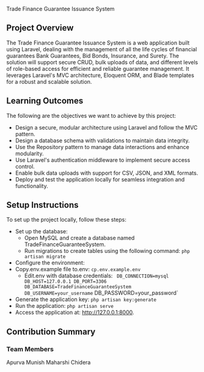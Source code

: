 Trade Finance Guarantee Issuance System

## Project Overview
The Trade Finance Guarantee Issuance System is a web application built using Laravel, dealing with the management of all the life cycles of financial guarantees Bank Guarantees, Bid Bonds, Insurance, and Surety. The solution will support secure CRUD, bulk uploads of data, and different levels of role-based access for efficient and reliable guarantee management. It leverages Laravel's MVC architecture, Eloquent ORM, and Blade templates for a robust and scalable solution.

## Learning Outcomes
The following are the objectives we want to achieve by this project:

- Design a secure, modular architecture using Laravel and follow the MVC pattern.
- Design a database schema with validations to maintain data integrity.
- Use the Repository pattern to manage data interactions and enhance modularity.
- Use Laravel's authentication middleware to implement secure access control.
- Enable bulk data uploads with support for CSV, JSON, and XML formats.
- Deploy and test the application locally for seamless integration and functionality.

## Setup Instructions
To set up the project locally, follow these steps:

- Set up the database:
    - Open MySQL and create a database named TradeFinanceGuaranteeSystem.
    - Run migrations to create tables using the following command: `php artisan migrate`
- Configure the environment:
- Copy.env.example file to.env: `cp.env.example.env`
    - Edit.env with database credentials:
      ` DB_CONNECTION=mysql
        DB_HOST=127.0.0.1
        DB_PORT=3306
        DB_DATABASE=TradeFinanceGuaranteeSystem
        DB_USERNAME=your_username`
DB_PASSWORD=your_password`
- Generate the application key: `php artisan key:generate`
- Run the application: `php artisan serve`
- Access the application at: http://127.0.0.1:8000.

## Contribution Summary

### Team Members

Apurva
Munish
Maharshi
Chidera

